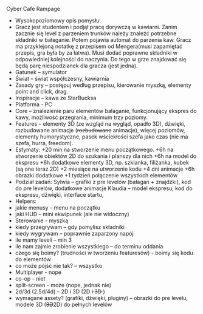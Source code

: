 
Cyber Cafe Rampage 
- Wysokopoziomowy opis pomysłu:
- Gracz jest studentem i podjął pracę dorywczą w kawiarni. Zanim zacznie się level z parzeniem trunków należy znaleźć potrzebne składniki w bałaganie. Potem pojawia automat do parzenia kaw. Gracz ma przyklejoną notatkę z przepisem od Mengera(musi zapamiętać przepis, gra była by za łatwa). Musi dodać poprawne składniki w odpowiedniej kolejności do naczynia. Do tego w grze znajdować się będą parę niespodzianek dla gracza (jest jedna).
- Gatunek – symulator
- Świat – świat współczesny, kawiarnia
- Zasady gry – postępuj według przepisu, kierowanie myszką, elementy point and click, drag.
- Inspiracje – kawa ze StarBucksa 
- Platforma - PC
- Core – znalezienie paru elementów bałaganie, funkcjonujący ekspres do kawy, możliwość przegrania, minimum trzy poziomy.
- Features – elementy 3D (ze wzgląd na wygląd, opadło 3D), dźwięki, rozbudowane animacje (<s>rozbudowane</s> animacje), więcej poziomów, elementy humorystyczne, pasek wściekłości szefa jako czas (nie ma szefa, hurra, freedom).
- Estymaty:
+20 min na stworzenie menu początkowego.
+6h na stworzenie obiektów 2D do szukania i planszy dla nich
+6h na model do ekspresu
+6h dodatkowe elementy 3D, np. szklanka, filiżanka, kubek (są one teraz 2D)
+2 miesiące na utworzenie kodu
+4 dni animacje
+6h obrazki dodatkowe
+1 tydzień połączenie wszystkich elementów
- Podział zadań:
Sylwia – grafiki z pre levelów (bałagan + znajdźki), kod do pre levelów, dodatkowe animacje
Klaudia – model ekspresu, kod do ekspresu, dźwięki, interface startu,
- Helpers:
- jakie menusy – menu na początku
- jaki HUD – mini ekwipunek (ale nie widoczny)
- Sterowanie - myszką
- kiedy przegrywam – gdy pomylisz składniki
- kiedy wygrywam – poprawnie zaparzony napój
- ile mamy leveli – min 3
- ile nam zajmie zrobienie wszystkiego – do terminu oddania
- czego się boimy? (trudności w tworzeniu featuresów) - boimy się kodu do elementów
- co może pójść nie tak? – wszystko
- Multiplayer - nope
- co-op - niet
- split-screen - może (nope, jednak nie)
- 2d/3d (2.5d/4d) – 2D i 3D (2D <s> i 3D </s>)
- wymagane assety? (grafiki, dźwięki, pluginy) – obrazki do pre levelu, modele 3D (<s>3D</s>2D) do pełnych levelów
